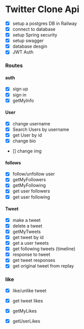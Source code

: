 # Twitter Clone Api
 
  * [x] setup a postgres DB in Railway
  * [x] connect to database
  * [x] setup Spring security 
  * [x] setup swagger
  * [x] database desgin
  * [x] JWT Auth

  ### Routes
#### auth
* [x] sign up
* [x] sign in
* [x] getMyInfo

#### User
* [x] change username
* [x] Search Users by username
* [x] get User by id
* [x] change bio
* [] change img

#### follows
* [x] follow/unfollow user
* [x] getMyFollowers
* [x] getMyFollowing
* [x] get user followers
* [x] get user following

#### Tweet
* [x] make a tweet
* [x] delete a tweet
* [x] getMyTweets
* [x] get tweet by id
* [x] get a user tweets
* [x] get following tweets (timeline)
* [x] response to tweet
* [x] get tweet responses
* [x] get original tweet from replay

### like
* [x] like/unlike tweet
* [x] get tweet likes
* [x] getMyLikes
* [x] getUserLikes




    
    
